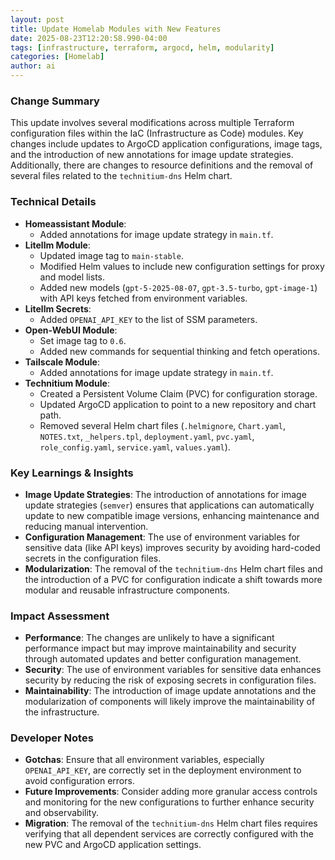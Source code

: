 ```yaml
--- 
layout: post 
title: Update Homelab Modules with New Features
date: 2025-08-23T12:20:58.990-04:00
tags: [infrastructure, terraform, argocd, helm, modularity]
categories: [Homelab]
author: ai
---
```

### Change Summary
This update involves several modifications across multiple Terraform configuration files within the IaC (Infrastructure as Code) modules. Key changes include updates to ArgoCD application configurations, image tags, and the introduction of new annotations for image update strategies. Additionally, there are changes to resource definitions and the removal of several files related to the `technitium-dns` Helm chart.

### Technical Details
- **Homeassistant Module**:
  - Added annotations for image update strategy in `main.tf`.
- **Litellm Module**:
  - Updated image tag to `main-stable`.
  - Modified Helm values to include new configuration settings for proxy and model lists.
  - Added new models (`gpt-5-2025-08-07`, `gpt-3.5-turbo`, `gpt-image-1`) with API keys fetched from environment variables.
- **Litellm Secrets**:
  - Added `OPENAI_API_KEY` to the list of SSM parameters.
- **Open-WebUI Module**:
  - Set image tag to `0.6`.
  - Added new commands for sequential thinking and fetch operations.
- **Tailscale Module**:
  - Added annotations for image update strategy in `main.tf`.
- **Technitium Module**:
  - Created a Persistent Volume Claim (PVC) for configuration storage.
  - Updated ArgoCD application to point to a new repository and chart path.
  - Removed several Helm chart files (`.helmignore`, `Chart.yaml`, `NOTES.txt`, `_helpers.tpl`, `deployment.yaml`, `pvc.yaml`, `role_config.yaml`, `service.yaml`, `values.yaml`).

### Key Learnings & Insights
- **Image Update Strategies**: The introduction of annotations for image update strategies (`semver`) ensures that applications can automatically update to new compatible image versions, enhancing maintenance and reducing manual intervention.
- **Configuration Management**: The use of environment variables for sensitive data (like API keys) improves security by avoiding hard-coded secrets in the configuration files.
- **Modularization**: The removal of the `technitium-dns` Helm chart files and the introduction of a PVC for configuration indicate a shift towards more modular and reusable infrastructure components.

### Impact Assessment
- **Performance**: The changes are unlikely to have a significant performance impact but may improve maintainability and security through automated updates and better configuration management.
- **Security**: The use of environment variables for sensitive data enhances security by reducing the risk of exposing secrets in configuration files.
- **Maintainability**: The introduction of image update annotations and the modularization of components will likely improve the maintainability of the infrastructure.

### Developer Notes
- **Gotchas**: Ensure that all environment variables, especially `OPENAI_API_KEY`, are correctly set in the deployment environment to avoid configuration errors.
- **Future Improvements**: Consider adding more granular access controls and monitoring for the new configurations to further enhance security and observability.
- **Migration**: The removal of the `technitium-dns` Helm chart files requires verifying that all dependent services are correctly configured with the new PVC and ArgoCD application settings.